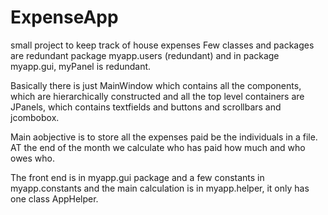 # ExpenseApp
small project to keep track of house expenses
Few classes and packages are redundant
package myapp.users (redundant)
and in package myapp.gui, myPanel is redundant.

Basically there is just MainWindow which contains all the components,
which are  hierarchically constructed and all the top level containers are JPanels,
which contains textfields and buttons and scrollbars and jcombobox.

Main aobjective is to store all the expenses paid be the individuals in a file.
AT the end of the month we calculate who has paid how much and who owes who.

The front end is in myapp.gui package and a few constants in myapp.constants 
and the main calculation is in myapp.helper, it only has one class AppHelper.

